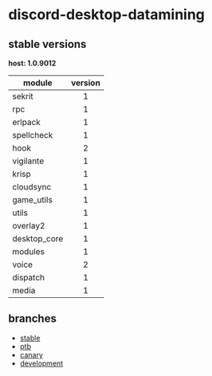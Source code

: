 # discord-desktop-datamining

## stable versions

**host: 1.0.9012**

| module | version |
| ------ | :-----: |
| sekrit | 1 |
| rpc | 1 |
| erlpack | 1 |
| spellcheck | 1 |
| hook | 2 |
| vigilante | 1 |
| krisp | 1 |
| cloudsync | 1 |
| game_utils | 1 |
| utils | 1 |
| overlay2 | 1 |
| desktop_core | 1 |
| modules | 1 |
| voice | 2 |
| dispatch | 1 |
| media | 1 |

## branches

- [stable](https://github.com/OpenAsar/discord-desktop-datamining/tree/stable)
- [ptb](https://github.com/OpenAsar/discord-desktop-datamining/tree/ptb)
- [canary](https://github.com/OpenAsar/discord-desktop-datamining/tree/canary)
- [development](https://github.com/OpenAsar/discord-desktop-datamining/tree/development)